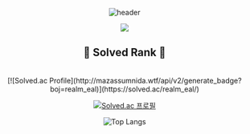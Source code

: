 <div align="center">

![header](https://capsule-render.vercel.app/api?type=Waving&color=gradient&height=300&section=header&text=meal's%20Github&fontSize=82)

<img src="https://img.shields.io/badge/react-20232a.svg?style=for-the-badge&logo=react&logoColor=61DAFB" />

## 🚀 Solved Rank 🚀
<br/>
[![Solved.ac Profile](http://mazassumnida.wtf/api/v2/generate_badge?boj=realm_eal)](https://solved.ac/realm_eal/)

[![Solved.ac 프로필](http://mazassumnida.wtf/api/v2/generate_badge?boj={realm_eal})](https://solved.ac/{realm_eal})

![Top Langs](https://github-readme-stats.vercel.app/api/top-langs/?username=minkimgyu&layout=compact)

</div>

<!--
**minkimgyu/minkimgyu** is a ✨ _special_ ✨ repository because its `README.md` (this file) appears on your GitHub profile.

Here are some ideas to get you started:

- 🔭 I’m currently working on ...
- 🌱 I’m currently learning ...
- 👯 I’m looking to collaborate on ...
- 🤔 I’m looking for help with ...
- 💬 Ask me about ...
- 📫 How to reach me: ...
- 😄 Pronouns: ...
- ⚡ Fun fact: ...
-->
